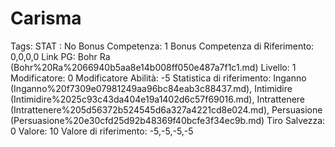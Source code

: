# Carisma

Tags: STAT
: No
Bonus Competenza: 1
Bonus Competenza di Riferimento: 0,0,0,0
Link PG: Bohr Ra (Bohr%20Ra%2066940b5aa8e14b008ff050e487a7f1c1.md)
Livello: 1
Modificatore: 0
Modificatore  Abilità: -5
Statistica di riferimento: Inganno (Inganno%20f7309e07981249aa96bc84eab3c88437.md), Intimidire (Intimidire%2025c93c43da404e19a1402d6c57f69016.md), Intrattenere (Intrattenere%205d56372b524545d6a327a4221cd8e024.md), Persuasione (Persuasione%20e30cfd25d92b48369f40bcfe3f34ec9b.md)
Tiro Salvezza: 0
Valore: 10
Valore di riferimento: -5,-5,-5,-5